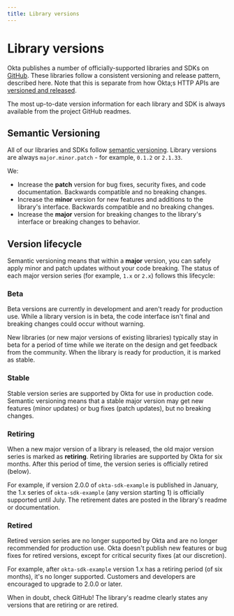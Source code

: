 ```yaml
---
title: Library versions
---
```


# Library versions

Okta publishes a number of officially-supported libraries and SDKs on [GitHub](https://github.com/okta). These libraries follow a consistent versioning and release pattern, described here. Note that this is separate from how Okta;s HTTP APIs are [versioned and released](https://developer.okta.com/docs/api/openapi/okta-management/guides/release-lifecycle/).

The most up-to-date version information for each library and SDK is always available from the project GitHub readmes.

## Semantic Versioning

All of our libraries and SDKs follow [semantic versioning](https://semver.org/). Library versions are always `major.minor.patch` - for example, `0.1.2` or `2.1.33`.

We:

* Increase the **patch** version for bug fixes, security fixes, and code documentation. Backwards compatible and no breaking changes.
* Increase the **minor** version for new features and additions to the library's interface. Backwards compatible and no breaking changes.
* Increase the **major** version for breaking changes to the library's interface or breaking changes to behavior.

## Version lifecycle

Semantic versioning means that within a **major** version, you can safely apply minor and patch updates without your code breaking. The status of each major version series (for example, `1.x` or `2.x`) follows this lifecycle:

### Beta

Beta versions are currently in development and aren't ready for production use. While a library version is in beta, the code interface isn't final and breaking changes could occur without warning.

New libraries (or new major versions of existing libraries) typically stay in beta for a period of time while we iterate on the design and get feedback from the community. When the library is ready for production, it is marked as stable.

### Stable

Stable version series are supported by Okta for use in production code. Semantic versioning means that a stable major version may get new features (minor updates) or bug fixes (patch updates), but no breaking changes.

### Retiring

When a new major version of a library is released, the old major version series is marked as **retiring**. Retiring libraries are supported by Okta for six months. After this period of time, the version series is officially retired (below).

For example, if version 2.0.0 of `okta-sdk-example` is published in January, the 1.x series of `okta-sdk-example` (any version starting 1) is officially supported until July. The retirement dates are posted in the library's readme or documentation.

### Retired

Retired version series are no longer supported by Okta and are no longer recommended for production use. Okta doesn't publish new features or bug fixes for retired versions, except for critical security fixes (at our discretion).

For example, after `okta-sdk-example` version 1.x has a retiring period (of six months), it's no longer supported. Customers and developers are encouraged to upgrade to 2.0.0 or later.

When in doubt, check GitHub! The library's readme clearly states any versions that are retiring or are retired.
